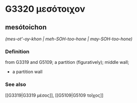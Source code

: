 # G3320 μεσότοιχον

## mesótoichon

_(mes-ot'-oy-khon | meh-SOH-too-hone | may-SOH-too-hone)_

### Definition

from G3319 and G5109; a partition (figuratively); middle wall; 

- a partition wall

### See also

[[G3319|G3319 μέσος]], [[G5109|G5109 τοῖχος]]
